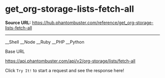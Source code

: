 # get_org-storage-lists-fetch-all

**Source URL:** https://hub.phantombuster.com/reference/get_org-storage-lists-fetch-all

---

__Shell __Node __Ruby __PHP __Python

Base URL

https://api.phantombuster.com/api/v2/org-storage/lists/fetch-all

Click `Try It!` to start a request and see the response here!